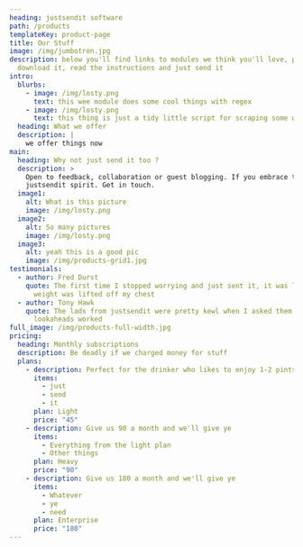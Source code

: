 ```yaml
---
heading: justsendit software
path: /products
templateKey: product-page
title: Our Stuff
image: /img/jumbotron.jpg
description: below you'll find links to modules we think you'll love, pick one,
  download it, read the instructions and just send it
intro:
  blurbs:
    - image: /img/losty.png
      text: this wee module does some cool things with regex
    - image: /img/losty.png
      text: this thing is just a tidy little script for scraping some website
  heading: What we offer
  description: |
    we offer things now
main:
  heading: Why not just send it too ?
  description: >
    Open to feedback, collaboration or guest blogging. If you embrace the
    justsendit spirit. Get in touch. 
  image1:
    alt: What is this picture
    image: /img/losty.png
  image2:
    alt: So many pictures
    image: /img/losty.png
  image3:
    alt: yeah this is a good pic
    image: /img/products-grid1.jpg
testimonials:
  - author: Fred Durst
    quote: The first time I stopped worrying and just sent it, it was like a huge
      weight was lifted off my chest
  - author: Tony Hawk
    quote: The lads from justsendit were pretty kewl when I asked them explain how
      lookaheads worked
full_image: /img/products-full-width.jpg
pricing:
  heading: Monthly subscriptions
  description: Be deadly if we charged money for stuff
  plans:
    - description: Perfect for the drinker who likes to enjoy 1-2 pints per day.
      items:
        - just
        - send
        - it
      plan: Light
      price: "45"
    - description: Give us 90 a month and we'll give ye
      items:
        - Everything from the light plan
        - Other things
      plan: Heavy
      price: "90"
    - description: Give us 180 a month and we'll give ye
      items:
        - Whatever
        - ye
        - need
      plan: Enterprise
      price: "180"
---
```

